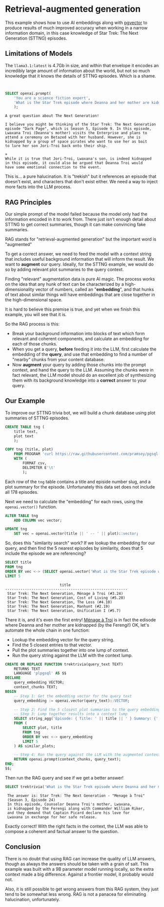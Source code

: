 
# Retrieval-augmented generation

This example shows how to use AI embeddings along with [pgvector](https://github.com/pgvector/pgvector) to produce results of much improved accuracy when working in a narrow information domain, in this case knowledge of Star Trek: The Next Generation (STTNG) episodes.


## Limitations of Models

The `llama3.1:latest` is 4.7Gb in size, and within that envelope it encodes an incredibly large amount of information about the world, but not so much knowledge that it knows the details of STTNG episodes. Which is a shame.

```sql


SELECT openai.prompt(
	'You are a science fiction expert',
	'What is the Star Trek episode where Deanna and her mother are kidnapped?'
	);
```
```
A great question about The Next Generation!

I believe you might be thinking of the Star Trek: The Next Generation 
episode "Dark Page", which is Season 5, Episode 9. In this episode, 
Lwaxana Troi (Deanna's mother) visits the Enterprise and plans to 
attend a ceremony on Betazed with her husband. However, she is 
kidnapped by a group of space pirates who want to use her as bait 
to lure her son Jori-Troi back onto their ship.
                                                                                                                                                                                                                                                                                                                                                                                             +
While it is true that Jori-Troi, Lwaxana's son, is indeed kidnapped 
in this episode, it could also be argued that Deanna Troi would 
have some emotional connection to the event.
```

This is... a pure halucination. It is "trekish" but it references an episode that doesn't exist, and characters that don't exist either. We need a way to inject more facts into the LLM process.


## RAG Principles

Our simple prompt of the model failed because the model only had the information encoded in it to work from. There just isn't enough detail about STTNG to get correct summaries, though it can make convincing fake summaries.

RAG stands for "retrieval-augmented generation" but the important word is "augmented"

To get a correct answer, we need to feed the model with a context string that includes useful background information that will inform the result. We want to **augment** our query. Ideally, for the STTNG example, we would do so by adding relevant plot summaries to the query context.

Finding "relevant" augmentation data is pure AI magic. The process works on the idea that any hunk of text can be characterized by a high-dimensionality vector of numbers, called an "**embedding**", and that hunks of text about similar things will have embeddings that are close together in the high-dimensional space.

It is hard to believe this premise is true, and yet when we finish this example, you will see that it is.

So the RAG process is this: 

* Break your background information into blocks of text which form relevant and coherent components, and calculate an embedding for each of those chunks. 
* When you get a query, **before** feeding it into the LLM, first calculate the embedding of the **query**, and use that embedding to find a number of "nearby" chunks from your content database. 
* Now **augment** your query by adding those chunks into the prompt context, and hand the query to the LLM. Assuming the chunks were in fact relevant, the LLM model should do an excellent job of synthesizing them with its background knowledge into a **correct** answer to your query.


## Our Example

To improve our STTNG trivia bot, we will build a chunk database using plot summaries of STTNG episodes. 

```sql
CREATE TABLE tng (
	title text,
	plot text
	);

COPY tng (title, plot) 
	FROM PROGRAM 'curl https://raw.githubusercontent.com/pramsey/pgsql-openai/refs/heads/main/examples/rag/tng.txt'
	WITH (
		FORMAT csv,
		DELIMITER E'\t'
		);
```

Each row of the `tng` table contains a title and episide number slug, and a plot summary for the episode. Unfortunately this data set does not include all 178 episodes.

Next we need to calculate the "embedding" for each rows, using the `openai.vector()` function.

```sql
ALTER TABLE tng
	ADD COLUMN vec vector;

UPDATE tng 
	SET vec = openai.vector(title || ' -- ' || plot)::vector;
```

So, does this "similarity search" work? If we lookup the embedding for our query, and then find the 5 nearest episodes by similarity, does that 5 include the episode we are referencing?

```sql
SELECT title
FROM tng
ORDER BY vec <-> (SELECT openai.vector('What is the Star Trek episode where Deanna and her mother are kidnapped')::vector)
LIMIT 5
```
```
                         title                          
--------------------------------------------------------
 Star Trek: The Next Generation, Ménage à Troi (#3.24)
 Star Trek: The Next Generation, Cost of Living (#5.20)
 Star Trek: The Next Generation, The Loss (#4.10)
 Star Trek: The Next Generation, Manhunt (#2.19)
 Star Trek: The Next Generation, Unification I (#5.7)
```

There it is, and it's even the first entry! [Ménage à Troi](https://en.wikipedia.org/wiki/Ménage_à_Troi) is in fact the edisode where Deanna and her mother are kidnapped (by the Ferengi!) OK, let's automate the whole chain in one function:

* Lookup the embedding vector for the query string.
* Find the 5 closest entries to that vector.
* Pull the plot summaries together into one lump of context.
* Run the query string against the LLM with the context lump.

```sql
CREATE OR REPLACE FUNCTION trektrivia(query_text TEXT) 
	RETURNS TEXT 
	LANGUAGE 'plpgsql' AS $$
DECLARE
    query_embedding VECTOR;
    context_chunks TEXT;
BEGIN
    -- Step 1: Get the embedding vector for the query text
    query_embedding := openai.vector(query_text)::VECTOR;

    -- Step 2: Find the 5 closest plot summaries to the query embedding
    -- Step 3: Lump together results into a context lump
    SELECT string_agg('Episode: { Title: ' || title || ' } Summary: {' || plot, E'}}\n\n\n') INTO context_chunks
    FROM (
        SELECT plot, title
        FROM tng
        ORDER BY vec <-> query_embedding
        LIMIT 5
    ) AS similar_plots;

    -- Step 4: Run the query against the LLM with the augmented context
    RETURN openai.prompt(context_chunks, query_text);
END;
$$;
```

Then run the RAG query and see if we get a better answer!

```sql
SELECT trektrivia('What is the Star Trek episode where Deanna and her mother are kidnapped?');
```
```
 The answer is: Star Trek: The Next Generation - "Menage à Troi" 
 (Season 3, Episode 24)
 In this episode, Counselor Deanna Troi's mother, Lwaxana, 
 is kidnapped by the Ferengi along with Commander William Riker, 
 and they demand that Captain Picard declare his love for 
 Lwaxana in exchange for her safe release.
```
Exactly correct! With the right facts in the context, the LLM was able to compose a coherent and factual answer to the question.


## Conclusion

There is no doubt that using RAG can increase the quality of LLM answers, though as always the answers should be taken with a grain of salt. This example was built with a 9B parameter model running locally, so the extra context made a big difference. Against a frontier model, it probably would not. 

Also, it is still possible to get wrong answers from this RAG system, they just tend to be somewhat less wrong. RAG is not a panacea for eliminating halucination, unfortunately.
